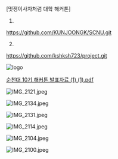 [멋쟁이사자처럼 대학 해커톤]

1)
https://github.com/KUNJOONGK/SCNU.git


2)
https://github.com/kshksh723/project.git


![logo](https://github.com/kshksh723/likelionreact/assets/67942699/77149bb5-7cfc-4ec0-8026-5d2f7e417d2b)



[순천대 10기 해커톤 발표자료 (1) (1).pdf](https://github.com/kshksh723/likelionreact/files/14151244/10.1.1.pdf)



![IMG_2121.jpeg](https://prod-files-secure.s3.us-west-2.amazonaws.com/abb61759-b5e6-41f4-b030-a211486a9ef0/835c2d1f-4285-4ac8-b7f7-bd2ad10e5d91/IMG_2121.jpeg)

![IMG_2134.jpeg](https://prod-files-secure.s3.us-west-2.amazonaws.com/abb61759-b5e6-41f4-b030-a211486a9ef0/28a2a4c2-a5b7-452c-a155-7d4819694686/IMG_2134.jpeg)

![IMG_2131.jpeg](https://prod-files-secure.s3.us-west-2.amazonaws.com/abb61759-b5e6-41f4-b030-a211486a9ef0/317faf2e-2a0c-4898-bdd3-71ae7e78559a/IMG_2131.jpeg)

![IMG_2114.jpeg](https://prod-files-secure.s3.us-west-2.amazonaws.com/abb61759-b5e6-41f4-b030-a211486a9ef0/0d3469e8-06a0-48ff-b496-2b7113d50f3f/IMG_2114.jpeg)

![IMG_2104.jpeg](https://prod-files-secure.s3.us-west-2.amazonaws.com/abb61759-b5e6-41f4-b030-a211486a9ef0/69d35c43-020b-49f0-8fac-4cf32ddd0788/IMG_2104.jpeg)

![IMG_2100.jpeg](https://prod-files-secure.s3.us-west-2.amazonaws.com/abb61759-b5e6-41f4-b030-a211486a9ef0/b9bd9900-2843-4618-b6c8-2be66eb36c88/IMG_2100.jpeg)
